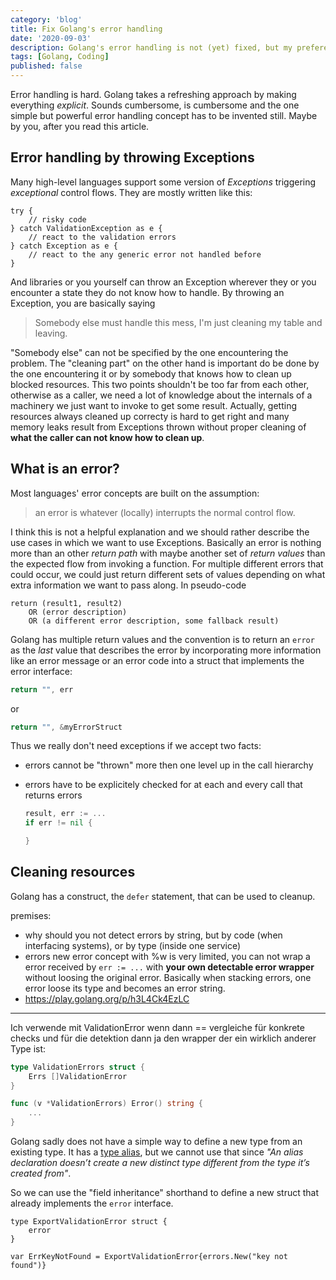 ```yaml
---
category: 'blog'
title: Fix Golang's error handling
date: '2020-09-03'
description: Golang's error handling is not (yet) fixed, but my prefered solution is in reach.
tags: [Golang, Coding]
published: false
---
```


Error handling is hard. Golang takes a refreshing approach by making everything
_explicit_. Sounds cumbersome, is cumbersome and the one simple but powerful
error handling concept has to be invented still. Maybe by you, after you read
this article.


## Error handling by throwing Exceptions

Many high-level languages support some version of _Exceptions_ triggering
_exceptional_ control flows. They are mostly written like this:

```
try {
	// risky code
} catch ValidationException as e {
	// react to the validation errors
} catch Exception as e {
	// react to the any generic error not handled before
}
```

And libraries or you yourself can throw an Exception wherever they or you
encounter a state they do not know how to handle. By throwing an Exception, you
are basically saying

> Somebody else must handle this mess, I'm just cleaning my table and leaving.

"Somebody else" can not be specified by the one encountering the problem. The
"cleaning part" on the other hand is important do be done by the one
encountering it or by somebody that knows how to clean up blocked resources.
This two points shouldn't be too far from each other, otherwise as a caller, we
need a lot of knowledge about the internals of a machinery we just want to
invoke to get some result. Actually, getting resources always cleaned up
correcty is hard to get right and many memory leaks result from Exceptions
thrown without proper cleaning of **what the caller can not know how to clean
up**.

## What is an error?

Most languages' error concepts are built on the assumption:

> an error is whatever (locally) interrupts the normal control flow.

I think this is not a helpful explanation and we should rather describe the use
cases in which we want to use Exceptions. Basically an error is nothing more
than an other _return path_ with maybe another set of _return values_ than the
expected flow from invoking a function. For multiple different errors that could
occur, we could just return different sets of values depending on what extra
information we want to pass along. In pseudo-code

```
return (result1, result2)
	OR (error description)
	OR (a different error description, some fallback result)
```

Golang has multiple return values and the convention is to return an `error` as
the _last_ value that describes the error by incorporating more information like
an error message or an error code into a struct that implements the error
interface:

```go
return "", err
```

or

```go
return "", &myErrorStruct
```

Thus we really don't need exceptions if we accept two facts:

- errors cannot be "thrown" more then one level up in the call hierarchy
- errors have to be explicitely checked for at each and every call that returns
  errors

  ```go
  result, err := ...
  if err != nil {

  }
  ```

## Cleaning resources

Golang has a construct, the `defer` statement, that can be used to cleanup.

premises:

- why should you not detect errors by string, but by code (when interfacing
  systems), or by type (inside one service)
- errors new error concept with %w is very limited, you can not wrap a error
  received by `err := ...` with **your own detectable error wrapper** without
  loosing the original error. Basically when stacking errors, one error loose
  its type and becomes an error string.
- https://play.golang.org/p/h3L4Ck4EzLC

---


Ich verwende mit ValidationError wenn dann == vergleiche für konkrete checks und
für die detektion dann ja den wrapper der ein wirklich anderer Type ist:

```go
type ValidationErrors struct {
	Errs []ValidationError
}

func (v *ValidationErrors) Error() string {
	...
}
```


Golang sadly does not have a simple way to define a new type from an existing type. It has a
[type alias](https://yourbasic.org/golang/type-alias/), but we cannot use that since _"An alias declaration doesn’t create a new distinct type different from the type it’s created from"_.

So we can use the "field inheritance" shorthand to define a new struct that already implements the `error` interface.

```go{2}{numberLines: true}
type ExportValidationError struct {
	error
}

var ErrKeyNotFound = ExportValidationError{errors.New("key not found")}
```
